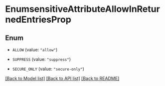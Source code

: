 # EnumsensitiveAttributeAllowInReturnedEntriesProp

## Enum


* `ALLOW` (value: `"allow"`)

* `SUPPRESS` (value: `"suppress"`)

* `SECURE_ONLY` (value: `"secure-only"`)


[[Back to Model list]](../README.md#documentation-for-models) [[Back to API list]](../README.md#documentation-for-api-endpoints) [[Back to README]](../README.md)


